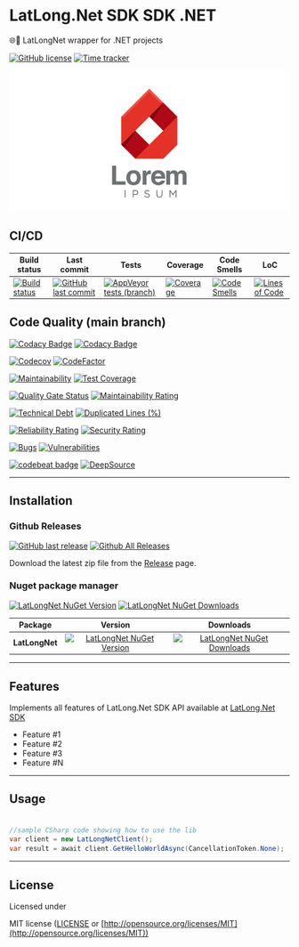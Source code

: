 # LatLong.Net SDK SDK .NET

🌐📍 LatLongNet wrapper for .NET projects

[![GitHub license](https://img.shields.io/github/license/guibranco/LatLongNet-SDK-dotnet)](https://github.com/guibranco/LatLongNet-SDK-dotnet)
[![Time tracker](https://wakatime.com/badge/github/guibranco/LatLongNet-SDK-dotnet.svg)](https://wakatime.com/badge/github/guibranco/LatLongNet-SDK-dotnet)

![LatLong.Net SDK logo](logo.png)

## CI/CD

| Build status | Last commit | Tests | Coverage | Code Smells | LoC |
|--------------|-------------|-------|-------|-------|-------|
| [![Build status](https://ci.appveyor.com/api/projects/status/gajgtkyir3osymm9?svg=true)](https://ci.appveyor.com/project/guibranco/LatLongNet-SDK-dotnet) | [![GitHub last commit](https://img.shields.io/github/last-commit/guibranco/LatLongNet-SDK-dotnet/main)](https://github.com/guibranco/LatLongNet-SDK-dotnet) | [![AppVeyor tests (branch)](https://img.shields.io/appveyor/tests/guibranco/LatLongNet-SDK-dotnet/main?compact_message)](https://ci.appveyor.com/project/guibranco/LatLongNet-SDK-dotnet/branch/main/tests) | [![Coverage](https://sonarcloud.io/api/project_badges/measure?project=guibranco_LatLongNet-SDK-dotnet&metric=coverage&branch=main)](https://sonarcloud.io/dashboard?id=guibranco_LatLongNet-SDK-dotnet) | [![Code Smells](https://sonarcloud.io/api/project_badges/measure?project=guibranco_LatLongNet-SDK-dotnet&metric=code_smells&branch=main)](https://sonarcloud.io/dashboard?id=guibranco_LatLongNet-SDK-dotnet) | [![Lines of Code](https://sonarcloud.io/api/project_badges/measure?project=guibranco_LatLongNet-SDK-dotnet&metric=ncloc&branch=main)](https://sonarcloud.io/dashboard?id=guibranco_LatLongNet-SDK-dotnet) |

## Code Quality (main branch)

[![Codacy Badge](https://app.codacy.com/project/badge/Grade/7c0a9bfd74c24d47b015e4e9785a74fa)](https://www.codacy.com/gh/guibranco/LatLongNet-SDK-dotnet/dashboard?utm_source=github.com&amp;utm_medium=referral&amp;utm_content=gguibranco/LatLongNet-SDK-dotnet&amp;utm_campaign=Badge_Grade)
[![Codacy Badge](https://app.codacy.com/project/badge/Coverage/7c0a9bfd74c24d47b015e4e9785a74fa)](https://www.codacy.com/gh/guibranco/LatLongNet-SDK-dotnet/dashboard?utm_source=github.com&utm_medium=referral&utm_content=guibranco/LatLongNet-SDK-dotnet&utm_campaign=Badge_Coverage)

[![Codecov](https://codecov.io/gh/guibranco/LatLongNet-SDK-dotnet/branch/main/graph/badge.svg)](https://codecov.io/gh/guibranco/LatLongNet-SDK-dotnet)
[![CodeFactor](https://www.codefactor.io/repository/github/guibranco/LatLongNet-SDK-dotnet/badge)](https://www.codefactor.io/repository/github/guibranco/LatLongNet-SDK-dotnet)

[![Maintainability](https://api.codeclimate.com/v1/badges/a24886957019038efa02/maintainability)](https://codeclimate.com/github/guibranco/LatLongNet-SDK-dotnet/maintainability)
[![Test Coverage](https://api.codeclimate.com/v1/badges/a24886957019038efa02/test_coverage)](https://codeclimate.com/github/guibranco/LatLongNet-SDK-dotnet/test_coverage)

[![Quality Gate Status](https://sonarcloud.io/api/project_badges/measure?project=guibranco_LatLongNet-SDK-dotnet&metric=alert_status)](https://sonarcloud.io/dashboard?id=guibranco_LatLongNet-SDK-dotnet)
[![Maintainability Rating](https://sonarcloud.io/api/project_badges/measure?project=guibranco_LatLongNet-SDK-dotnet&metric=sqale_rating)](https://sonarcloud.io/dashboard?id=guibranco_LatLongNet-SDK-dotnet)

[![Technical Debt](https://sonarcloud.io/api/project_badges/measure?project=guibranco_LatLongNet-SDK-dotnet&metric=sqale_index)](https://sonarcloud.io/dashboard?id=guibranco_LatLongNet-SDK-dotnet)
[![Duplicated Lines (%)](https://sonarcloud.io/api/project_badges/measure?project=guibranco_LatLongNet-SDK-dotnet&metric=duplicated_lines_density)](https://sonarcloud.io/dashboard?id=guibranco_LatLongNet-SDK-dotnet)

[![Reliability Rating](https://sonarcloud.io/api/project_badges/measure?project=guibranco_LatLongNet-SDK-dotnet&metric=reliability_rating)](https://sonarcloud.io/dashboard?id=guibranco_LatLongNet-SDK-dotnet)
[![Security Rating](https://sonarcloud.io/api/project_badges/measure?project=guibranco_LatLongNet-SDK-dotnet&metric=security_rating)](https://sonarcloud.io/dashboard?id=guibranco_LatLongNet-SDK-dotnet)

[![Bugs](https://sonarcloud.io/api/project_badges/measure?project=guibranco_LatLongNet-SDK-dotnet&metric=bugs)](https://sonarcloud.io/dashboard?id=guibranco_LatLongNet-SDK-dotnet)
[![Vulnerabilities](https://sonarcloud.io/api/project_badges/measure?project=guibranco_LatLongNet-SDK-dotnet&metric=vulnerabilities)](https://sonarcloud.io/dashboard?id=guibranco_LatLongNet-SDK-dotnet)

[![codebeat badge](https://codebeat.co/badges/43e4f0e1-0796-49a9-aad2-7a310712f870)](https://codebeat.co/projects/github-com-guibranco-latlongnet-sdk-dotnet-main)
[![DeepSource](https://app.deepsource.com/gh/guibranco/LatLongNet-SDK-dotnet.svg/?label=active+issues&show_trend=true&token=G4s6g3M58YQcmuFNLVhkT6dC)](https://app.deepsource.com/gh/guibranco/LatLongNet-SDK-dotnet/)

---

## Installation

### Github Releases

[![GitHub last release](https://img.shields.io/github/release-date/guibranco/LatLongNet-SDK-dotnet.svg?style=flat)](https://github.com/guibranco/LatLongNet-SDK-dotnet) [![Github All Releases](https://img.shields.io/github/downloads/guibranco/LatLongNet-SDK-dotnet/total.svg?style=flat)](https://github.com/guibranco/LatLongNet-SDK-dotnet)

Download the latest zip file from the [Release](https://github.com/guibranco/LatLongNet-SDK-dotnet/releases) page.

### Nuget package manager

[![LatLongNet NuGet Version](https://img.shields.io/nuget/v/LatLongNet.svg?style=flat)](https://www.nuget.org/packages/LatLongNet/)
[![LatLongNet NuGet Downloads](https://img.shields.io/nuget/dt/LatLongNet.svg?style=flat)](https://www.nuget.org/packages/LatLongNet/)

| Package | Version | Downloads |
|------------------|:-------:|:-------:|
| **LatLongNet** | [![LatLongNet NuGet Version](https://img.shields.io/nuget/v/LatLongNet.svg?style=flat)](https://www.nuget.org/packages/LatLongNet/) | [![LatLongNet NuGet Downloads](https://img.shields.io/nuget/dt/LatLongNet.svg?style=flat)](https://www.nuget.org/packages/LatLongNet/) |

---

## Features

Implements all features of LatLong.Net SDK API available at [LatLong.Net SDK](https://latlong.net)

- Feature #1
- Feature #2
- Feature #3
- Feature #N

---

## Usage

```cs

//sample CSharp code showing how to use the lib
var client = new LatLongNetClient();
var result = await client.GetHelloWorldAsync(CancellationToken.None);

```

---

## License

Licensed under

MIT license ([LICENSE](https://github.com/guibranco/LatLongNet-SDK-dotnet/blob/main/LICENSE) or [http://opensource.org/licenses/MIT](http://opensource.org/licenses/MIT))
